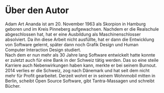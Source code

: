 # Über den Autor  

Adam Art Ananda ist am 20. November 1963 als Skorpion in Hamburg geboren und im Kreis Pinneberg aufgewachsen. Nachdem er die Realschule abgeschlossen hat, hat er eine Ausbildung als Maschinenschlosser absolviert. Da ihn diese Arbeit nicht ausfüllte, hat er dann die Entwicklung von Software gelernt, später dann noch Grafik Design und Human Computer Interaction Design studiert.  
Nach dem er nun mehr als 30 Jahre lang Software entwickelt hatte konnte er zuletzt auch für eine Bank in der Schweiz tätig werden. Das so eine steile Karriere auch Nebenwirkungen haben kann, merkte er bei seinem Burnout.
2014 verlies er die Schweiz, zog nach Dänemark und hat seit dem nicht mehr für Profit gearbeitet. Derzeit wohnt er in seinem Wohnmobil mitten in Berlin, scheibt Open Source Software, gibt Tantra-Massagen und schreibt Bücher.